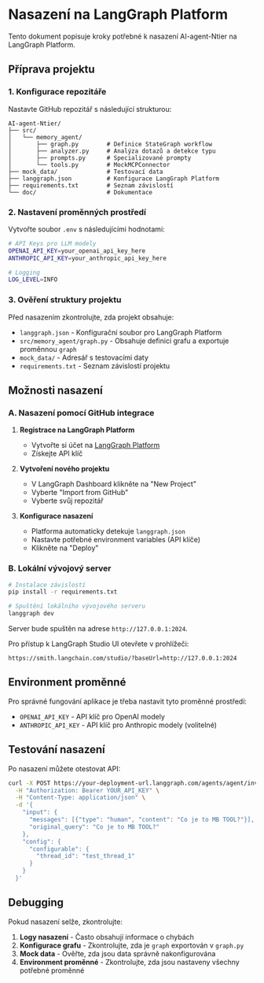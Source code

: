 # Nasazení na LangGraph Platform

Tento dokument popisuje kroky potřebné k nasazení AI-agent-Ntier na LangGraph Platform.

## Příprava projektu

### 1. Konfigurace repozitáře

Nastavte GitHub repozitář s následující strukturou:

```
AI-agent-Ntier/
├── src/
│   └── memory_agent/
│       ├── graph.py        # Definice StateGraph workflow
│       ├── analyzer.py     # Analýza dotazů a detekce typu
│       ├── prompts.py      # Specializované prompty
│       └── tools.py        # MockMCPConnector
├── mock_data/              # Testovací data
├── langgraph.json          # Konfigurace LangGraph Platform
├── requirements.txt        # Seznam závislostí
└── doc/                    # Dokumentace
```

### 2. Nastavení proměnných prostředí

Vytvořte soubor `.env` s následujícími hodnotami:

```bash
# API Keys pro LLM modely
OPENAI_API_KEY=your_openai_api_key_here
ANTHROPIC_API_KEY=your_anthropic_api_key_here

# Logging
LOG_LEVEL=INFO
```

### 3. Ověření struktury projektu

Před nasazením zkontrolujte, zda projekt obsahuje:

- `langgraph.json` - Konfigurační soubor pro LangGraph Platform
- `src/memory_agent/graph.py` - Obsahuje definici grafu a exportuje proměnnou `graph`
- `mock_data/` - Adresář s testovacími daty
- `requirements.txt` - Seznam závislostí projektu

## Možnosti nasazení

### A. Nasazení pomocí GitHub integrace

1. **Registrace na LangGraph Platform**
   - Vytvořte si účet na [LangGraph Platform](https://smith.langchain.com/)
   - Získejte API klíč

2. **Vytvoření nového projektu**
   - V LangGraph Dashboard klikněte na "New Project"
   - Vyberte "Import from GitHub"
   - Vyberte svůj repozitář

3. **Konfigurace nasazení**
   - Platforma automaticky detekuje `langgraph.json`
   - Nastavte potřebné environment variables (API klíče)
   - Klikněte na "Deploy"

### B. Lokální vývojový server

```bash
# Instalace závislostí
pip install -r requirements.txt

# Spuštění lokálního vývojového serveru
langgraph dev
```

Server bude spuštěn na adrese `http://127.0.0.1:2024`.

Pro přístup k LangGraph Studio UI otevřete v prohlížeči:
```
https://smith.langchain.com/studio/?baseUrl=http://127.0.0.1:2024
```

## Environment proměnné

Pro správné fungování aplikace je třeba nastavit tyto proměnné prostředí:

- `OPENAI_API_KEY` - API klíč pro OpenAI modely
- `ANTHROPIC_API_KEY` - API klíč pro Anthropic modely (volitelné)

## Testování nasazení

Po nasazení můžete otestovat API:

```bash
curl -X POST https://your-deployment-url.langgraph.com/agents/agent/invoke \
  -H "Authorization: Bearer YOUR_API_KEY" \
  -H "Content-Type: application/json" \
  -d '{
    "input": {
      "messages": [{"type": "human", "content": "Co je to MB TOOL?"}],
      "original_query": "Co je to MB TOOL?"
    },
    "config": {
      "configurable": {
        "thread_id": "test_thread_1"
      }
    }
  }'
```

## Debugging

Pokud nasazení selže, zkontrolujte:

1. **Logy nasazení** - Často obsahují informace o chybách
2. **Konfigurace grafu** - Zkontrolujte, zda je `graph` exportován v `graph.py`
3. **Mock data** - Ověřte, zda jsou data správně nakonfigurována
4. **Environment proměnné** - Zkontrolujte, zda jsou nastaveny všechny potřebné proměnné